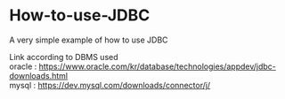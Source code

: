 # How-to-use-JDBC
A very simple example of how to use JDBC

Link according to DBMS used  
oracle : https://www.oracle.com/kr/database/technologies/appdev/jdbc-downloads.html  
mysql : https://dev.mysql.com/downloads/connector/j/
